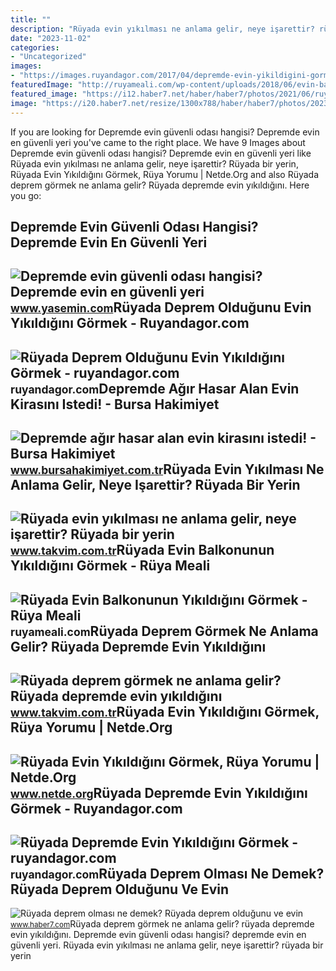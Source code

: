 ```yaml
---
title: ""
description: "Rüyada evin yıkılması ne anlama gelir, neye işarettir? rüyada bir yerin"
date: "2023-11-02"
categories:
- "Uncategorized"
images:
- "https://images.ruyandagor.com/2017/04/depremde-evin-yikildigini-gormek-1344.jpg"
featuredImage: "http://ruyameali.com/wp-content/uploads/2018/06/evin-balkonunun-depremde-yikildigini-gormek-810x520.jpg"
featured_image: "https://i12.haber7.net/haber/haber7/photos/2021/06/ruyada_deprem_olmasi_ne_demek_ruyada_deprem_oldugunu_ve_evin_sallandigini_gormek_1613037856_4564.jpg"
image: "https://i20.haber7.net/resize/1300x788/haber/haber7/photos/2023/06/MRndZ_1676037460_0479.jpg"
---
```


If you are looking for Depremde evin güvenli odası hangisi? Depremde evin en güvenli yeri you've came to the right place. We have 9 Images about Depremde evin güvenli odası hangisi? Depremde evin en güvenli yeri like Rüyada evin yıkılması ne anlama gelir, neye işarettir? Rüyada bir yerin, Rüyada Evin Yıkıldığını Görmek, Rüya Yorumu | Netde.Org and also Rüyada deprem görmek ne anlama gelir? Rüyada depremde evin yıkıldığını. Here you go:

Depremde Evin Güvenli Odası Hangisi? Depremde Evin En Güvenli Yeri
------------------------------------------------------------------

 ![Depremde evin güvenli odası hangisi? Depremde evin en güvenli yeri](https://i20.haber7.net/resize/1300x788/haber/haber7/photos/2023/06/MRndZ_1676037460_0479.jpg) <small>www.yasemin.com</small>Rüyada Deprem Olduğunu Evin Yıkıldığını Görmek - Ruyandagor.com
---------------------------------------------------------------

 ![Rüyada Deprem Olduğunu Evin Yıkıldığını Görmek - ruyandagor.com](https://images.ruyandagor.com/2017/05/deprem-oldugunu-evin-yikildigini-gormek-1243.jpg) <small>ruyandagor.com</small>Depremde Ağır Hasar Alan Evin Kirasını Istedi! - Bursa Hakimiyet
----------------------------------------------------------------

 ![Depremde ağır hasar alan evin kirasını istedi! - Bursa Hakimiyet](https://www.bursahakimiyet.com.tr/static/de/depremde-agir-hasar-alan-evin-kirasini-istedi-1678521078-376-x750.jpg) <small>www.bursahakimiyet.com.tr</small>Rüyada Evin Yıkılması Ne Anlama Gelir, Neye Işarettir? Rüyada Bir Yerin
-----------------------------------------------------------------------

 ![Rüyada evin yıkılması ne anlama gelir, neye işarettir? Rüyada bir yerin](https://iatkv.tmgrup.com.tr/b7cb08/0/0/0/0/0/0?u=https:%2f%2fitkv.tmgrup.com.tr%2falbum%2f2022%2f03%2f18%2fruyada-evin-yikilmasi-ne-anlama-gelir-neye-isarettir-ruyada-bir-yerin-yikildigini-gormenin-anlami-yorumu-1647618410429.jpg&mw=1100&l=1) <small>www.takvim.com.tr</small>Rüyada Evin Balkonunun Yıkıldığını Görmek - Rüya Meali
------------------------------------------------------

 ![Rüyada Evin Balkonunun Yıkıldığını Görmek - Rüya Meali](http://ruyameali.com/wp-content/uploads/2018/06/evin-balkonunun-depremde-yikildigini-gormek-810x520.jpg) <small>ruyameali.com</small>Rüyada Deprem Görmek Ne Anlama Gelir? Rüyada Depremde Evin Yıkıldığını
----------------------------------------------------------------------

 ![Rüyada deprem görmek ne anlama gelir? Rüyada depremde evin yıkıldığını](https://iatkv.tmgrup.com.tr/65dbc4/0/0/0/0/0/0?u=https:%2f%2fitkv.tmgrup.com.tr%2falbum%2f2021%2f12%2f24%2f1640343795094.jpg&mw=1100&l=1) <small>www.takvim.com.tr</small>Rüyada Evin Yıkıldığını Görmek, Rüya Yorumu | Netde.Org
-------------------------------------------------------

 ![Rüyada Evin Yıkıldığını Görmek, Rüya Yorumu | Netde.Org](https://www.netde.org/wp-content/uploads/2022/12/Ruyada-Evin-Yikildigini-Gormek.jpeg) <small>www.netde.org</small>Rüyada Depremde Evin Yıkıldığını Görmek - Ruyandagor.com
--------------------------------------------------------

 ![Rüyada Depremde Evin Yıkıldığını Görmek - ruyandagor.com](https://images.ruyandagor.com/2017/04/depremde-evin-yikildigini-gormek-1344.jpg) <small>ruyandagor.com</small>Rüyada Deprem Olması Ne Demek? Rüyada Deprem Olduğunu Ve Evin
-------------------------------------------------------------

 ![Rüyada deprem olması ne demek? Rüyada deprem olduğunu ve evin](https://i12.haber7.net/haber/haber7/photos/2021/06/ruyada_deprem_olmasi_ne_demek_ruyada_deprem_oldugunu_ve_evin_sallandigini_gormek_1613037856_4564.jpg) <small>www.haber7.com</small>Rüyada deprem görmek ne anlama gelir? rüyada depremde evin yıkıldığını. Depremde evin güvenli odası hangisi? depremde evin en güvenli yeri. Rüyada evin yıkılması ne anlama gelir, neye işarettir? rüyada bir yerin
